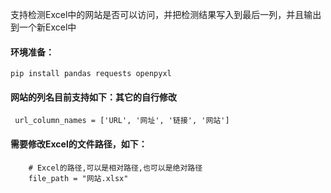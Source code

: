 支持检测Excel中的网站是否可以访问，并把检测结果写入到最后一列，并且输出到一个新Excel中

#### 环境准备：
`pip install pandas requests openpyxl`

#### 网站的列名目前支持如下：其它的自行修改
` url_column_names = ['URL', '网址', '链接', '网站']`

#### 需要修改Excel的文件路径，如下：
```
    # Excel的路径,可以是相对路径,也可以是绝对路径
    file_path = "网站.xlsx"
```